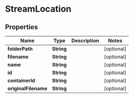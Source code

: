 
# StreamLocation

## Properties
Name | Type | Description | Notes
------------ | ------------- | ------------- | -------------
**folderPath** | **String** |  |  [optional]
**filename** | **String** |  |  [optional]
**name** | **String** |  |  [optional]
**id** | **String** |  |  [optional]
**containerId** | **String** |  |  [optional]
**originalFilename** | **String** |  |  [optional]



